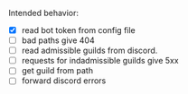Intended behavior:

- [x] read bot token from config file
- [ ] bad paths give 404
- [ ] read admissible guilds from discord.
- [ ] requests for indadmissible guilds give 5xx
- [ ] get guild from path
- [ ] forward discord errors
